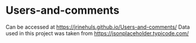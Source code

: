 # Users-and-comments

Can be accessed at  https://jrinehuls.github.io/Users-and-comments/
Data used in this project was taken from https://jsonplaceholder.typicode.com/
